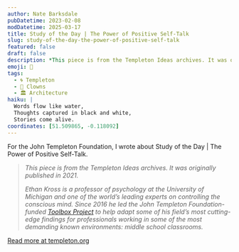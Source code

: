 ```yaml
---
author: Nate Barksdale
pubDatetime: 2023-02-08
modDatetime: 2025-03-17
title: Study of the Day | The Power of Positive Self-Talk
slug: study-of-the-day-the-power-of-positive-self-talk
featured: false
draft: false
description: *This piece is from the Templeton Ideas archives. It was originally published in 2021.* *Ethan Kross is a professor of psychology at the University of Michigan ...
emoji: 📝
tags:
  - 🌀 Templeton
  - 🤹 Clowns
  - 🏛️ Architecture
haiku: |
  Words flow like water,
  Thoughts captured in black and white,
  Stories come alive.
coordinates: [51.509865, -0.118092]
---
```


For the John Templeton Foundation, I wrote about Study of the Day | The Power of Positive Self-Talk.

> *This piece is from the Templeton Ideas archives. It was originally published in 2021.*
>
> *Ethan Kross is a professor of psychology at the University of Michigan and one of the world’s leading experts on controlling the conscious mind. Since 2016 he led the John Templeton Foundation-funded *[Toolbox Project](https://www.templeton.org/grant/the-toolbox-project-changing-the-way-children-learn-about-self-control)* to help adapt some of his field’s most cutting-edge findings for professionals working in some of the most demanding known environments: middle school classrooms.*

[Read more at templeton.org](https://www.templeton.org/news/talk-to-yourself-like-a-friend-qa-with-ethan-kross)
